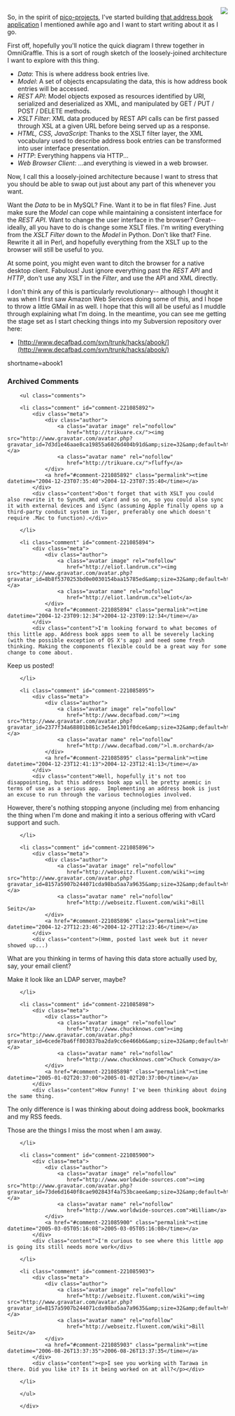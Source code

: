 <img src="http://www.decafbad.com/2004/12/abook-architecture.jpg" align="right" />

So, in the spirit of [pico-projects][pp], I've started building [that address book application][ab] I mentioned awhile ago and I want to start writing about it as I go.

[pp]: http://www.decafbad.com/blog/2004/11/30/picoprojects_and_trepanation
[ab]: http://www.decafbad.com/blog/2004/11/30/nextgenwebapps

First off, hopefully you'll notice the quick diagram I threw together in OmniGraffle.  This is a sort of rough sketch of the loosely-joined architecture I want to explore with this thing.  

* *Data*: This is where address book entries live.
* *Model*: A set of objects encapsulating the data, this is how address book entries will be accessed.
* *REST API*: Model objects exposed as resources identified by URI, serialized and deserialized as XML, and manipulated by GET / PUT / POST / DELETE methods.
* *XSLT Filter*: XML data produced by REST API calls can be first passed through XSL at a given URL before being served up as a response.  
* *HTML, CSS, JavaScript*: Thanks to the XSLT filter layer, the XML vocabulary used to describe address book entries can be transformed into user interface presentation.
* *HTTP*: Everything happens via HTTP...
* *Web Browser Client*: ...and everything is viewed in a web browser.

Now, I call this a loosely-joined architecture because I want to stress that you should be able to swap out just about any part of this whenever you want.  

Want the *Data* to be in MySQL?  Fine.  Want it to be in flat files?  Fine.  Just make sure the *Model* can cope while maintaining a consistent interface for the *REST API*.  Want to change the user interface in the browser?  Great-- ideally, all you have to do is change some XSLT files.  I'm writing everything from the *XSLT Filter* down to the *Model* in Python.  Don't like that?  Fine.  Rewrite it all in Perl, and hopefully everything from the XSLT up to the browser will still be useful to you.

At some point, you might even want to ditch the browser for a native desktop client.  Fabulous! Just ignore everything past the *REST API* and *HTTP*, don't use any XSLT in the *Filter*, and use the API and XML directly.

I don't think any of this is particularly revolutionary-- although I thought it was when I first saw Amazon Web Services doing some of this, and I hope to throw a little GMail in as well.  I hope that this will all be useful as I muddle through explaining what I'm doing.  In the meantime, you can see me getting the stage set as I start checking things into my Subversion repository over here:

* [http://www.decafbad.com/svn/trunk/hacks/abook/](http://www.decafbad.com/svn/trunk/hacks/abook/)
<!--more-->
shortname=abook1

<div id="comments" class="comments archived-comments">
            <h3>Archived Comments</h3>
            
        <ul class="comments">
            
        <li class="comment" id="comment-221085892">
            <div class="meta">
                <div class="author">
                    <a class="avatar image" rel="nofollow" 
                       href="http://trikuare.cx/"><img src="http://www.gravatar.com/avatar.php?gravatar_id=7d3d1e46aae8ca19855a6026d404b91d&amp;size=32&amp;default=http://mediacdn.disqus.com/1320279820/images/noavatar32.png"/></a>
                    <a class="avatar name" rel="nofollow" 
                       href="http://trikuare.cx/">fluffy</a>
                </div>
                <a href="#comment-221085892" class="permalink"><time datetime="2004-12-23T07:35:40">2004-12-23T07:35:40</time></a>
            </div>
            <div class="content">Don't forget that with XSLT you could also rewrite it to SyncML and vCard and so on, so you could also sync it with external devices and iSync (assuming Apple finally opens up a third-party conduit system in Tiger, preferably one which doesn't require .Mac to function).</div>
            
        </li>
    
        <li class="comment" id="comment-221085894">
            <div class="meta">
                <div class="author">
                    <a class="avatar image" rel="nofollow" 
                       href="http://eliot.landrum.cx"><img src="http://www.gravatar.com/avatar.php?gravatar_id=8b8f5370253bd0e0030154baa15785ed&amp;size=32&amp;default=http://mediacdn.disqus.com/1320279820/images/noavatar32.png"/></a>
                    <a class="avatar name" rel="nofollow" 
                       href="http://eliot.landrum.cx">eliot</a>
                </div>
                <a href="#comment-221085894" class="permalink"><time datetime="2004-12-23T09:12:34">2004-12-23T09:12:34</time></a>
            </div>
            <div class="content">I'm looking forward to what becomes of this little app. Address book apps seem to all be severely lacking (with the possible exception of OS X's app) and need some fresh thinking. Making the components flexible could be a great way for some change to come about. 

Keep us posted!</div>
            
        </li>
    
        <li class="comment" id="comment-221085895">
            <div class="meta">
                <div class="author">
                    <a class="avatar image" rel="nofollow" 
                       href="http://www.decafbad.com/"><img src="http://www.gravatar.com/avatar.php?gravatar_id=2377f34a68801b861c3e54e1301f0dce&amp;size=32&amp;default=http://mediacdn.disqus.com/1320279820/images/noavatar32.png"/></a>
                    <a class="avatar name" rel="nofollow" 
                       href="http://www.decafbad.com/">l.m.orchard</a>
                </div>
                <a href="#comment-221085895" class="permalink"><time datetime="2004-12-23T12:41:13">2004-12-23T12:41:13</time></a>
            </div>
            <div class="content">Well, hopefully it's not too disappointing, but this address book app will be pretty anemic in terms of use as a serious app.  Implementing an address book is just an excuse to run through the various technologies involved.

However, there's nothing stopping anyone (including me) from enhancing the thing when I'm done and making it into a serious offering with vCard support and such.</div>
            
        </li>
    
        <li class="comment" id="comment-221085896">
            <div class="meta">
                <div class="author">
                    <a class="avatar image" rel="nofollow" 
                       href="http://webseitz.fluxent.com/wiki"><img src="http://www.gravatar.com/avatar.php?gravatar_id=8157a5907b244071cda98ba5aa7a9635&amp;size=32&amp;default=http://mediacdn.disqus.com/1320279820/images/noavatar32.png"/></a>
                    <a class="avatar name" rel="nofollow" 
                       href="http://webseitz.fluxent.com/wiki">Bill Seitz</a>
                </div>
                <a href="#comment-221085896" class="permalink"><time datetime="2004-12-27T12:23:46">2004-12-27T12:23:46</time></a>
            </div>
            <div class="content">(Hmm, posted last week but it never showed up...)

What are you thinking in terms of having this data store actually used by, say, your email client?

Make it look like an LDAP server, maybe?</div>
            
        </li>
    
        <li class="comment" id="comment-221085898">
            <div class="meta">
                <div class="author">
                    <a class="avatar image" rel="nofollow" 
                       href="http://www.chuckknows.com"><img src="http://www.gravatar.com/avatar.php?gravatar_id=6cede7ba6ff803837ba2da9cc6e466b6&amp;size=32&amp;default=http://mediacdn.disqus.com/1320279820/images/noavatar32.png"/></a>
                    <a class="avatar name" rel="nofollow" 
                       href="http://www.chuckknows.com">Chuck Conway</a>
                </div>
                <a href="#comment-221085898" class="permalink"><time datetime="2005-01-02T20:37:00">2005-01-02T20:37:00</time></a>
            </div>
            <div class="content">How Funny! I've been thinking about doing the same thing.

The only difference is I was thinking about doing address book, bookmarks and my RSS feeds. 

Those are the things I miss the most when I am away.</div>
            
        </li>
    
        <li class="comment" id="comment-221085900">
            <div class="meta">
                <div class="author">
                    <a class="avatar image" rel="nofollow" 
                       href="http://www.worldwide-sources.com"><img src="http://www.gravatar.com/avatar.php?gravatar_id=73de6d1640f8cae902843f4a753bcaee&amp;size=32&amp;default=http://mediacdn.disqus.com/1320279820/images/noavatar32.png"/></a>
                    <a class="avatar name" rel="nofollow" 
                       href="http://www.worldwide-sources.com">William</a>
                </div>
                <a href="#comment-221085900" class="permalink"><time datetime="2005-03-05T05:16:08">2005-03-05T05:16:08</time></a>
            </div>
            <div class="content">I'm curious to see where this little app is going its still needs more work</div>
            
        </li>
    
        <li class="comment" id="comment-221085903">
            <div class="meta">
                <div class="author">
                    <a class="avatar image" rel="nofollow" 
                       href="http://webseitz.fluxent.com/wiki"><img src="http://www.gravatar.com/avatar.php?gravatar_id=8157a5907b244071cda98ba5aa7a9635&amp;size=32&amp;default=http://mediacdn.disqus.com/1320279820/images/noavatar32.png"/></a>
                    <a class="avatar name" rel="nofollow" 
                       href="http://webseitz.fluxent.com/wiki">Bill Seitz</a>
                </div>
                <a href="#comment-221085903" class="permalink"><time datetime="2006-08-26T13:37:35">2006-08-26T13:37:35</time></a>
            </div>
            <div class="content"><p>I see you working with Tarawa in there. Did you like it? Is it being worked on at all?</p></div>
            
        </li>
    
        </ul>
    
        </div>
    